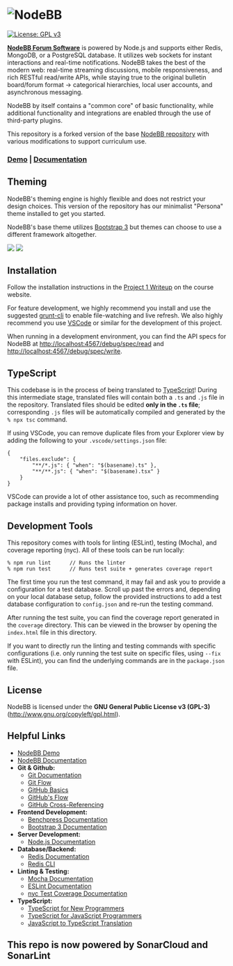 # ![NodeBB](public/images/sm-card.png)

[![License: GPL v3](https://img.shields.io/badge/License-GPLv3-blue.svg)](https://www.gnu.org/licenses/gpl-3.0) 

[**NodeBB Forum Software**](https://nodebb.org) is powered by Node.js and supports either Redis, MongoDB, or a PostgreSQL database. It utilizes web sockets for instant interactions and real-time notifications. NodeBB takes the best of the modern web: real-time streaming discussions, mobile responsiveness, and rich RESTful read/write APIs, while staying true to the original bulletin board/forum format &rarr; categorical hierarchies, local user accounts, and asynchronous messaging.

NodeBB by itself contains a "common core" of basic functionality, while additional functionality and integrations are enabled through the use of third-party plugins.

This repository is a forked version of the base [NodeBB repository](https://github.com/NodeBB/NodeBB) with various modifications to support curriculum use.

### [Demo](https://try.nodebb.org) | [Documentation](https://docs.nodebb.org)

## Theming

NodeBB's theming engine is highly flexible and does not restrict your design choices. This version of the repository has our minimalist "Persona" theme installed to get you started.

NodeBB's base theme utilizes [Bootstrap 3](http://getbootstrap.com/) but themes can choose to use a different framework altogether.

[![](http://i.imgur.com/HwNEXGu.png)](http://i.imgur.com/HwNEXGu.png)
[![](http://i.imgur.com/II1byYs.png)](http://i.imgur.com/II1byYs.png)

## Installation

Follow the installation instructions in the [Project 1 Writeup](https://cmu-313.github.io/projects/P1/) on the course website.

For feature development, we highly recommend you install and use the suggested [grunt-cli](https://docs.nodebb.org/configuring/running/#grunt-development) to enable file-watching and live refresh. We also highly recommend you use [VSCode](https://code.visualstudio.com/download) or similar for the development of this project.

When running in a development environment, you can find the API specs for NodeBB at [http://localhost:4567/debug/spec/read](http://localhost:4567/debug/spec/read) and [http://localhost:4567/debug/spec/write](http://localhost:4567/debug/spec/write).


## TypeScript

This codebase is in the process of being translated to [TypeScript](https://www.typescriptlang.org/)! During this intermediate stage, translated files will contain both a `.ts` and `.js` file in the repository. Translated files should be edited **only in the `.ts` file**; corresponding `.js` files will be automatically compiled and generated by the `% npx tsc` command.

If using VSCode, you can remove duplicate files from your Explorer view by adding the following to your `.vscode/settings.json` file:
```
{
    "files.exclude": {
        "**/*.js": { "when": "$(basename).ts" },
        "**/**.js": { "when": "$(basename).tsx" }
    }
}
```

VSCode can provide a lot of other assistance too, such as recommending package installs and providing typing information on hover.

## Development Tools

This repository comes with tools for linting (ESLint), testing (Mocha), and coverage reporting (nyc). All of these tools can be run locally:
```
% npm run lint      // Runs the linter
% npm run test      // Runs test suite + generates coverage report
```

The first time you run the test command, it may fail and ask you to provide a configuration for a test database. Scroll up past the errors and, depending on your local database setup, follow the provided instructions to add a test database configuration to `config.json` and re-run the testing command.

After running the test suite, you can find the coverage report generated in the `coverage` directory. This can be viewed in the browser by opening the `index.html` file in this directory.

If you want to directly run the linting and testing commands with specific configurations (i.e. only running the test suite on specific files, using `--fix` with ESLint), you can find the underlying commands are in the `package.json` file.

## License

NodeBB is licensed under the **GNU General Public License v3 (GPL-3)** (http://www.gnu.org/copyleft/gpl.html).

## Helpful Links

* [NodeBB Demo](https://try.nodebb.org)
* [NodeBB Documentation](http://docs.nodebb.org)
* **Git & Github:**
    * [Git Documentation](https://git-scm.com/docs/gittutorial)
    * [Git Flow](https://datasift.github.io/gitflow/IntroducingGitFlow.html)
    * [GitHub Basics](https://guides.github.com/activities/hello-world/)
    * [GitHub's Flow](https://guides.github.com/introduction/flow/)
    * [GitHub Cross-Referencing](https://docs.github.com/en/github/writing-on-github/working-with-advanced-formatting/autolinked-references-and-urls#issues-and-pull-requests)
* **Frontend Development:**
    * [Benchpress Documentation](https://github.com/benchpressjs/benchpressjs)
    * [Bootstrap 3 Documentation ](http://getbootstrap.com/)
* **Server Development:**
    * [Node.js Documentation](https://nodejs.org/en/docs/)
* **Database/Backend:**
    * [Redis Documentation](https://redis.io/docs/)
    * [Redis CLI](https://redis.io/docs/manual/cli/)
* **Linting & Testing:** 
    * [Mocha Documentation](https://mochajs.org/)
    * [ESLint Documentation](https://eslint.org/docs/latest/)
    * [nyc Test Coverage Documentation](https://www.npmjs.com/package/nyc)
* **TypeScript:**
    * [TypeScript for New Programmers](https://www.typescriptlang.org/docs/handbook/typescript-from-scratch.html)
    * [TypeScript for JavaScript Programmers](https://www.typescriptlang.org/docs/handbook/typescript-in-5-minutes.html)
    * [JavaScript to TypeScript Translation](https://www.typescriptlang.org/docs/handbook/migrating-from-javascript.html#moving-to-typescript-files)

## This repo is now powered by SonarCloud and SonarLint